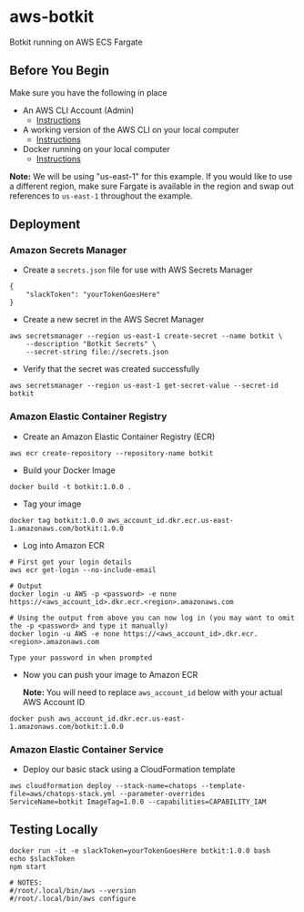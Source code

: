 # aws-botkit
Botkit running on AWS ECS Fargate

## Before You Begin
Make sure you have the following in place
*   An AWS CLI Account (Admin)
    *   [Instructions](https://docs.aws.amazon.com/IAM/latest/UserGuide/getting-started_create-admin-group.html)
*   A working version of the AWS CLI on your local computer
    *   [Instructions](https://docs.aws.amazon.com/cli/latest/userguide/installing.html)
*   Docker running on your local computer
    *   [Instructions](https://docs.docker.com/docker-for-windows/install/)

**Note:** We will be using "us-east-1" for this example. If you would like to use a different region, make sure 
    Fargate is available in the region and swap out references to `us-east-1` throughout the example.
## Deployment

### Amazon Secrets Manager
*   Create a `secrets.json` file for use with AWS Secrets Manager
```
{
    "slackToken": "yourTokenGoesHere"
}
```
*   Create a new secret in the AWS Secret Manager
```
aws secretsmanager --region us-east-1 create-secret --name botkit \
    --description "Botkit Secrets" \
    --secret-string file://secrets.json
```
*   Verify that the secret was created successfully
```
aws secretsmanager --region us-east-1 get-secret-value --secret-id botkit
```

### Amazon Elastic Container Registry

*   Create an Amazon Elastic Container Registry (ECR)
```
aws ecr create-repository --repository-name botkit
```
*   Build your Docker Image
```
docker build -t botkit:1.0.0 .
```
*   Tag your image
```
docker tag botkit:1.0.0 aws_account_id.dkr.ecr.us-east-1.amazonaws.com/botkit:1.0.0
```
*   Log into Amazon ECR
```
# First get your login details
aws ecr get-login --no-include-email

# Output
docker login -u AWS -p <password> -e none https://<aws_account_id>.dkr.ecr.<region>.amazonaws.com

# Using the output from above you can now log in (you may want to omit the -p <password> and type it manually)
docker login -u AWS -e none https://<aws_account_id>.dkr.ecr.<region>.amazonaws.com

Type your password in when prompted
```
*   Now you can push your image to Amazon ECR

    **Note:** You will need to replace `aws_account_id` below with your actual AWS Account ID
```
docker push aws_account_id.dkr.ecr.us-east-1.amazonaws.com/botkit:1.0.0
```

### Amazon Elastic Container Service

*   Deploy our basic stack using a CloudFormation template

```
aws cloudformation deploy --stack-name=chatops --template-file=aws/chatops-stack.yml --parameter-overrides 
ServiceName=botkit ImageTag=1.0.0 --capabilities=CAPABILITY_IAM
```

## Testing Locally
```
docker run -it -e slackToken=yourTokenGoesHere botkit:1.0.0 bash
echo $slackToken
npm start

# NOTES:
#/root/.local/bin/aws --version
#/root/.local/bin/aws configure
```